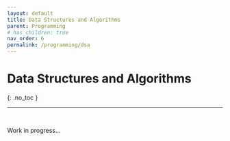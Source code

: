 ```yaml
---
layout: default
title: Data Structures and Algorithms
parent: Programming
# has_children: true
nav_order: 6
permalink: /programming/dsa
---
```


# Data Structures and Algorithms
{: .no_toc }

---



<br>

Work in progress...